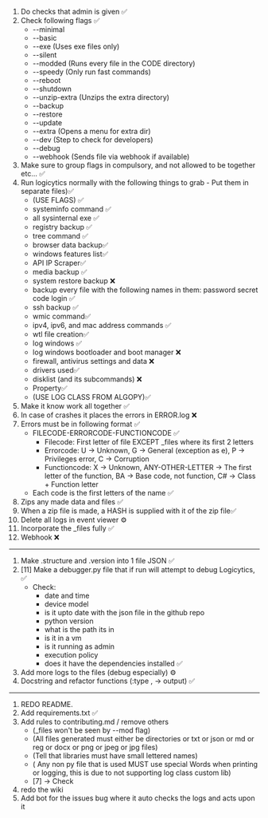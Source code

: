 1) Do checks that admin is given ✅
2) Check following flags ✅
    - --minimal
    - --basic
    - --exe (Uses exe files only)
    - --silent
    - --modded (Runs every file in the CODE directory)
    - --speedy (Only run fast commands)
    - --reboot
    - --shutdown
    - --unzip-extra (Unzips the extra directory)
    - --backup
    - --restore
    - --update
    - --extra (Opens a menu for extra dir)
    - --dev (Step to check for developers)
    - --debug
    - --webhook (Sends file via webhook if available)
3) Make sure to group flags in compulsory, and not allowed to be together etc... ✅
4) Run logicytics normally with the following things to grab - Put them in separate files)✅
   - (USE FLAGS) ✅
   - systeminfo command ✅
   - all sysinternal exe ✅
   - registry backup ✅
   - tree command ✅
   - browser data backup✅
   - windows features list✅
   - API IP Scraper✅
   - media backup ✅
   - system restore backup ❌
   - backup every file with the following names in them: password secret code login ✅
   - ssh backup ✅
   - wmic command✅
   - ipv4, ipv6, and mac address commands ✅
   - wtl file creation✅
   - log windows ✅
   - log windows bootloader and boot manager ❌
   - firewall, antivirus settings and data ❌
   - drivers used✅
   - disklist (and its subcommands) ❌
   - Property✅
   - (USE LOG CLASS FROM ALGOPY)✅
5) Make it know work all together ✅
6) In case of crashes it places the errors in ERROR.log ❌
7) Errors must be in following format ✅
    - FILECODE-ERRORCODE-FUNCTIONCODE ✅
      - Filecode: First letter of file EXCEPT _files where its first 2 letters
      - Errorcode: U -> Unknown, G -> General (exception as e), P -> Privileges error, C -> Corruption
      - Functioncode: X -> Unknown, ANY-OTHER-LETTER -> The first letter of the function, BA -> Base code, not function, C# -> Class + Function letter
    - Each code is the first letters of the name ✅
8) Zips any made data and files ✅
9) When a zip file is made, a HASH is supplied with it of the zip file✅
10) Delete all logs in event viewer ⚙️
11) Incorporate the _files fully ✅
12) Webhook ❌
---

1) Make .structure and .version into 1 file JSON ✅
2) [11] Make a debugger.py file that if run will attempt to debug Logicytics, ✅
   - Check:
       - date and time
       - device model
       - is it upto date with the json file in the github repo
       - python version
       - what is the path its in
       - is it in a vm
       - is it running as admin
       - execution policy
       - does it have the dependencies installed ✅
3) Add more logs to the files (debug especially) ⚙️
4) Docstring and refactor functions (:type , -> output) ✅
---

1) REDO README.
2) Add requirements.txt ✅
3) Add rules to contributing.md / remove others
   - (_files won't be seen by --mod flag)
   - (All files generated must either be directories or txt or json or md or reg or docx or png or jpeg or jpg files)
   - (Tell that libraries must have small lettered names)
   - ( Any non py file that is used MUST use special Words when printing or logging, this is due to not supporting log class custom lib)
   - [7] -> Check
4) redo the wiki
5) Add bot for the issues bug where it auto checks the logs and acts upon it
